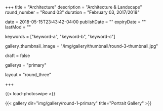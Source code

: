 +++
title = "Architecture"
description = "Architecture & Landscape"
round_number = "Round 03"
duration = "February 03, 2017/2018"

date = 2018-05-15T23:43:42-04:00
publishDate = ""
expiryDate = ""
lastMod = ""

keywords = ["keyword-a", "keyword-b", "keyword-c"]

gallery_thumbnail_image = "/img/gallery/thumbnail/round-3-thumbnail.jpg"

draft = false

gallerys = "primary"

layout = "round_three"

+++

{{< load-photoswipe >}}

{{< gallery dir="img/gallery/round-1-primary" title="Portrait Gallery" >}}
